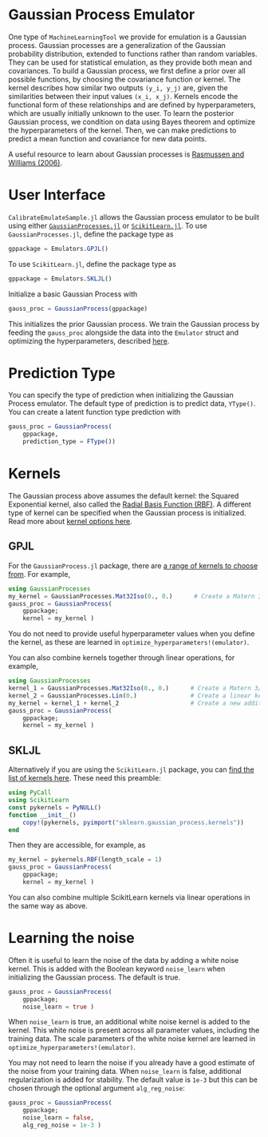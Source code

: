 # Gaussian Process Emulator

One type of `MachineLearningTool` we provide for emulation is a Gaussian process.
Gaussian processes are a generalization of the Gaussian probability distribution, extended to functions rather than random variables.
They can be used for statistical emulation, as they provide both mean and covariances.
To build a Gaussian process, we first define a prior over all possible functions, by choosing the covariance function or kernel.
The kernel describes how similar two outputs `(y_i, y_j)` are, given the similarities between their input values `(x_i, x_j)`.
Kernels encode the functional form of these relationships and are defined by hyperparameters, which are usually initially unknown to the user.
To learn the posterior Gaussian process, we condition on data using Bayes theorem and optimize the hyperparameters of the kernel. 
Then, we can make predictions to predict a mean function and covariance for new data points.

A useful resource to learn about Gaussian processes is [Rasmussen and Williams (2006)](http://gaussianprocess.org/gpml/).


# User Interface

`CalibrateEmulateSample.jl` allows the Gaussian process emulator to be built using
either [`GaussianProcesses.jl`](https://stor-i.github.io/GaussianProcesses.jl/latest/) 
or [`ScikitLearn.jl`](https://scikitlearnjl.readthedocs.io/en/latest/models/#scikitlearn-models).
To use `GaussianProcesses.jl`, define the package type as
```julia
gppackage = Emulators.GPJL()
```

To use `ScikitLearn.jl`, define the package type as
```julia
gppackage = Emulators.SKLJL()
```


Initialize a basic Gaussian Process with
```julia
gauss_proc = GaussianProcess(gppackage)
```

This initializes the prior Gaussian process. 
We train the Gaussian process by feeding the `gauss_proc` alongside the data into the `Emulator` struct and optimizing the hyperparameters,
described [here](https://clima.github.io/CalibrateEmulateSample.jl/dev/emulate/#Typical-construction-from-Lorenz_example.jl).

# Prediction Type

You can specify the type of prediction when initializing the Gaussian Process emulator.
The default type of prediction is to predict data, `YType()`. 
You can create a latent function type prediction with

```julia
gauss_proc = GaussianProcess(
    gppackage,
    prediction_type = FType())

```


# Kernels

The Gaussian process above assumes the default kernel: the Squared Exponential kernel, also called 
the [Radial Basis Function (RBF)](https://en.wikipedia.org/wiki/Radial_basis_function_kernel). 
A different type of kernel can be specified when the Gaussian process is initialized. 
Read more about [kernel options here](https://www.cs.toronto.edu/~duvenaud/cookbook/).


## GPJL 
For the `GaussianProcess.jl` package, there are [a range of kernels to choose from](https://stor-i.github.io/GaussianProcesses.jl/latest/kernels). 
For example, 
```julia
using GaussianProcesses
my_kernel = GaussianProcesses.Mat32Iso(0., 0.)      # Create a Matern 3/2 kernel with lengthscale=0 and sd=0
gauss_proc = GaussianProcess(
    gppackage;
    kernel = my_kernel )
```
You do not need to provide useful hyperparameter values when you define the kernel, as these are learned in 
`optimize_hyperparameters!(emulator)`.

You can also combine kernels together through linear operations, for example,
```julia
using GaussianProcesses
kernel_1 = GaussianProcesses.Mat32Iso(0., 0.)      # Create a Matern 3/2 kernel with lengthscale=0 and sd=0
kernel_2 = GaussianProcesses.Lin(0.)               # Create a linear kernel with lengthscale=0
my_kernel = kernel_1 + kernel_2                    # Create a new additive kernel
gauss_proc = GaussianProcess(
    gppackage;
    kernel = my_kernel )
```

## SKLJL
Alternatively if you are using the `ScikitLearn.jl` package, you can [find the list of kernels here](https://scikit-learn.org/stable/modules/classes.html#module-sklearn.gaussian_process). 
These need this preamble:
```julia
using PyCall
using ScikitLearn
const pykernels = PyNULL()
function __init__()
    copy!(pykernels, pyimport("sklearn.gaussian_process.kernels"))
end
```
Then they are accessible, for example, as
```julia
my_kernel = pykernels.RBF(length_scale = 1)
gauss_proc = GaussianProcess(
    gppackage;
    kernel = my_kernel )
```
You can also combine multiple ScikitLearn kernels via linear operations in the same way as above.

# Learning the noise

Often it is useful to learn the noise of the data by adding a white noise kernel. This is added with the 
Boolean keyword `noise_learn` when initializing the Gaussian process. The default is true. 

```julia
gauss_proc = GaussianProcess(
    gppackage;
    noise_learn = true )
```

When `noise_learn` is true, an additional white noise kernel is added to the kernel. This white noise is present
across all parameter values, including the training data. 
The scale parameters of the white noise kernel are learned in `optimize_hyperparameters!(emulator)`. 

You may not need to learn the noise if you already have a good estimate of the noise from your training data. 
When `noise_learn` is false, additional regularization is added for stability.
The default value is `1e-3` but this can be chosen through the optional argument `alg_reg_noise`:

```julia
gauss_proc = GaussianProcess(
    gppackage;
    noise_learn = false,
    alg_reg_noise = 1e-3 )
```

